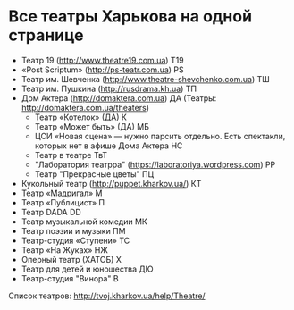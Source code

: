 Все театры Харькова на одной странице
========

- Театр 19 (http://www.theatre19.com.ua)
    Т19
- «Post Scriptum» (http://ps-teatr.com.ua)
    PS
- Театр им. Шевченка (http://www.theatre-shevchenko.com.ua)
    ТШ
- Театр им. Пушкина (http://rusdrama.kh.ua)
    ТП
- Дом Актера (http://domaktera.com.ua)
    ДА
    (Театры: http://domaktera.com.ua/theaters)
    - Театр «Котелок» (ДА)
        К
    - Театр «Может быть» (ДА)
        МБ
    - ЦСИ «Новая сцена» — нужно парсить отдельно. Есть спектакли, которых нет в афише Дома Актера
        НС
    - Театр в театре
        ТвТ
    - "Лаборатория театрра" (https://laboratoriya.wordpress.com)
        РР
    - Театр "Прекрасные цветы"
        ПЦ
- Кукольный театр (http://puppet.kharkov.ua/)
    КТ
- Театр «Мадригал»
    М
- Театр «Публицист»
    П
- Театр DADA
    DD
- Театр музыкальной комедии
    МК
- Театр поэзии и музыки
    ПМ
- Театр-студия «Ступени»
    ТС
- Театр «На Жуках»
    НЖ
- Оперный театр (ХАТОБ)
    Х
- Театр для детей и юношества
    ДЮ
- Театр-студия "Винора"
    В


Список театров: http://tvoj.kharkov.ua/help/Theatre/